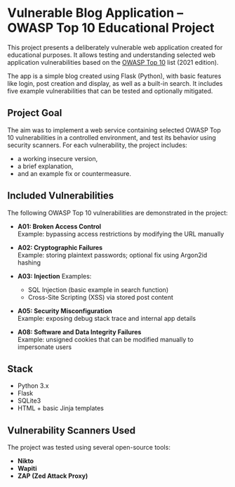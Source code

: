 # Vulnerable Blog Application – OWASP Top 10 Educational Project

This project presents a deliberately vulnerable web application created for educational purposes. It allows testing and understanding selected web application vulnerabilities based on the [OWASP Top 10](https://owasp.org/www-project-top-ten/) list (2021 edition).

The app is a simple blog created using Flask (Python), with basic features like login, post creation and display, as well as a built-in search. It includes five example vulnerabilities that can be tested and optionally mitigated.

## Project Goal

The aim was to implement a web service containing selected OWASP Top 10 vulnerabilities in a controlled environment, and test its behavior using security scanners. For each vulnerability, the project includes:

- a working insecure version,
- a brief explanation,
- and an example fix or countermeasure.

## Included Vulnerabilities

The following OWASP Top 10 vulnerabilities are demonstrated in the project:

- **A01: Broken Access Control**  
  Example: bypassing access restrictions by modifying the URL manually

- **A02: Cryptographic Failures**  
  Example: storing plaintext passwords; optional fix using Argon2id hashing

- **A03: Injection**
  Examples:
  - SQL Injection (basic example in search function)
  - Cross-Site Scripting (XSS) via stored post content

- **A05: Security Misconfiguration**  
  Example: exposing debug stack trace and internal app details

- **A08: Software and Data Integrity Failures**  
  Example: unsigned cookies that can be modified manually to impersonate users

## Stack

- Python 3.x
- Flask
- SQLite3
- HTML + basic Jinja templates

## Vulnerability Scanners Used

The project was tested using several open-source tools:

- **Nikto**
- **Wapiti**
- **ZAP (Zed Attack Proxy)**
